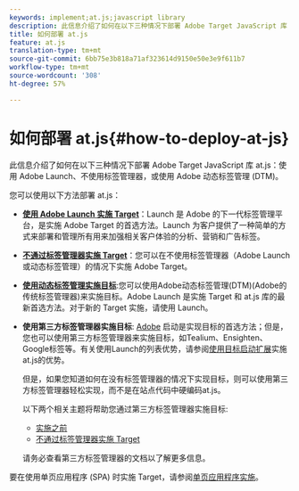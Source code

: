 ```yaml
---
keywords: implement;at.js;javascript library
description: 此信息介绍了如何在以下三种情况下部署 Adobe Target JavaScript 库 at.js：使用 Adobe Launch、不使用标签管理器，或使用 Adobe 动态标签管理 (DTM)。
title: 如何部署 at.js
feature: at.js
translation-type: tm+mt
source-git-commit: 6bb75e3b818a71af323614d9150e50e3e9f611b7
workflow-type: tm+mt
source-wordcount: '308'
ht-degree: 57%

---
```



# 如何部署 at.js{#how-to-deploy-at-js}

此信息介绍了如何在以下三种情况下部署 Adobe Target JavaScript 库 at.js：使用 Adobe Launch、不使用标签管理器，或使用 Adobe 动态标签管理 (DTM)。

您可以使用以下方法部署 at.js：

* **[使用 Adobe Launch 实施 Target](/help/c-implementing-target/c-implementing-target-for-client-side-web/how-to-deployatjs/cmp-implementing-target-using-adobe-launch.md)**：Launch 是 Adobe 的下一代标签管理平台，是实施 Adobe Target 的首选方法。Launch 为客户提供了一种简单的方式来部署和管理所有用来加强相关客户体验的分析、营销和广告标签。
* **[不通过标签管理器实施 Target](/help/c-implementing-target/c-implementing-target-for-client-side-web/how-to-deployatjs/implementing-target-without-a-tag-manager.md)**：您可以在不使用标签管理器（Adobe Launch 或动态标签管理）的情况下实施 Adobe Target。
* **[使用动态标签管理实施目标](/help/c-implementing-target/c-implementing-target-for-client-side-web/how-to-deployatjs/implementing-target-using-dynamic-tag-management.md)**:您可以使用Adobe动态标签管理(DTM)(Adobe的传统标签管理器)来实施目标。Adobe Launch 是实施 Target 和 at.js 库的最新首选方法。对于新的 Target 实施，请使用 Launch。
* **使用第三方标签管理器实施目标**: [Adobe](/help/c-implementing-target/c-implementing-target-for-client-side-web/how-to-deployatjs/cmp-implementing-target-using-adobe-launch.md) 启动是实现目标的首选方法；但是，您也可以使用第三方标签管理器来实施目标，如Tealium、Ensighten、Google标签等。有关使用Launch的列表优势，请参阅[使用目标启动扩展](/help/c-implementing-target/c-implementing-target-for-client-side-web/how-to-deployatjs/cmp-implementing-target-using-adobe-launch.md#section_48B3F938B6F8491DAF798E0DB54EF304)实施at.js的优势。

   但是，如果您知道如何在没有标签管理器的情况下实现目标，则可以使用第三方标签管理器轻松实现，而不是在站点代码中硬编码at.js。

   以下两个相关主题将帮助您通过第三方标签管理器实施目标:

   * [实施之前](/help/c-implementing-target/c-considerations-before-you-implement-target/considerations-before-you-implement-target.md)
   * [不通过标签管理器实施 Target](/help/c-implementing-target/c-implementing-target-for-client-side-web/how-to-deployatjs/implementing-target-without-a-tag-manager.md)

   请务必查看第三方标签管理器的文档以了解更多信息。

要在使用单页应用程序 (SPA) 时实施 Target，请参阅[单页应用程序实施](/help/c-implementing-target/c-implementing-target-for-client-side-web/how-to-deployatjs/target-atjs-single-page-application.md)。